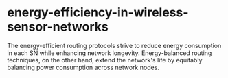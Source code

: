 # energy-efficiency-in-wireless-sensor-networks

The energy-efficient routing protocols strive to reduce energy consumption in each SN while enhancing network longevity. Energy-balanced routing techniques, on the other hand, extend the network's life by equitably balancing power consumption across network nodes.
